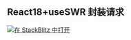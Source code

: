 ## React18+useSWR 封装请求

[![在 StackBlitz 中打开](https://developer.stackblitz.com/img/open_in_stackblitz.svg)](https://stackblitz.com/github/zxiaosi/blog-code/tree/react-useswr?file=src%2FApp.tsx)
